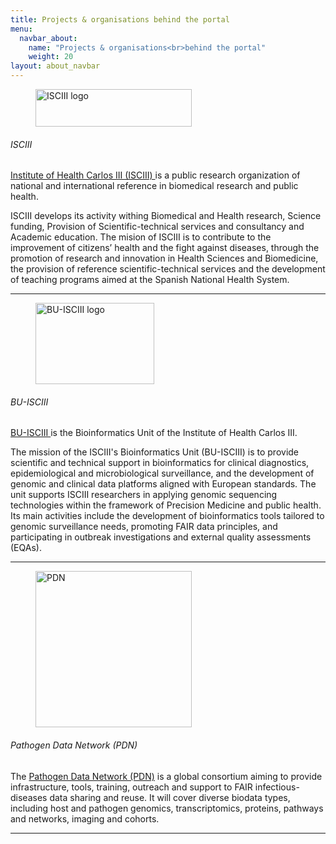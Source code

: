 ```yaml
---
title: Projects & organisations behind the portal
menu:
  navbar_about:
    name: "Projects & organisations<br>behind the portal"
    weight: 20
layout: about_navbar
---
```


<div class="row">
  <div class="col-12 col-md-4 col-lg-3 d-none d-md-block">
    <figure class="figure mt-3">
      <img width="250" height="60" alt="ISCIII logo" src="/img/isciii_logo.png">
    </figure>
  </div>
  <div class="col-12 col-md-8 col-lg-9">
    <h6>ISCIII</h6>
    <p><a href="https://www.isciii.es/en/">Institute of Health Carlos III (ISCIII) </a> is a public research organization of national and international reference in biomedical research and public health.</p>
    <p>ISCIII develops its activity withing Biomedical and Health research, Science funding, Provision of Scientific-technical services and consultancy and Academic education. The mision of ISCIII is to contribute to the improvement of citizens’ health and the fight against diseases, through the promotion of research and innovation in Health Sciences and Biomedicine, the provision of reference scientific-technical services and the development of teaching programs aimed at the Spanish National Health System.</p>
  </div>
</div>
<hr class="faded" />

<div class="row mt-4">
  <div class="col-12 col-md-4 col-lg-3 d-none d-md-block">
    <figure class="figure">
      <img width="190" height="130" alt="BU-ISCIII logo" src="/img/buisciii_logo.png">
    </figure>
  </div>
  <div class="col-12 col-md-8 col-lg-9">
    <h6>BU-ISCIII</h6>
    <p><a href="https://www.isciii.es/en/ub/unidad">BU-ISCIII </a>is the Bioinformatics Unit of the Institute of Health Carlos III.</p>
    <p>The mission of the ISCIII's Bioinformatics Unit (BU-ISCIII) is to provide scientific and technical support in bioinformatics for clinical diagnostics, epidemiological and microbiological surveillance, and the development of genomic and clinical data platforms aligned with European standards. The unit supports ISCIII researchers in applying genomic sequencing technologies within the framework of Precision Medicine and public health. Its main activities include the development of bioinformatics tools tailored to genomic surveillance needs, promoting FAIR data principles, and participating in outbreak investigations and external quality assessments (EQAs).</p>
  </div>
</div>
<hr class="faded" />

<div class="row mt-4">
  <div class="col-12 col-md-4 col-lg-3 d-none d-md-block">
    <figure class="figure">
      <img width="250" alt="PDN" src="/img/pdn_logo.png">
    </figure>
  </div>
  <div class="col-12 col-md-8 col-lg-9">
    <h6>Pathogen Data Network (PDN)</h6>
    <p>The <a href="https://pathogendatanetwork.org/">Pathogen Data Network (PDN)</a> is a global consortium aiming to provide infrastructure, tools, training, outreach and support to FAIR infectious-diseases data sharing and reuse. It will cover diverse biodata types, including host and pathogen genomics, transcriptomics, proteins, pathways and networks, imaging and cohorts.</p>
  </div>
</div>
<hr class="faded" />